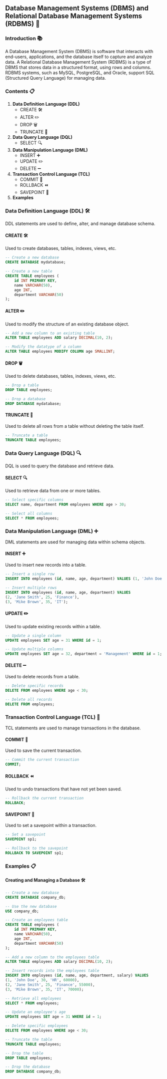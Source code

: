 ## Database Management Systems (DBMS) and Relational Database Management Systems (RDBMS) 🌟

### Introduction 📚

A Database Management System (DBMS) is software that interacts with end-users, applications, and the database itself to capture and analyze data. A Relational Database Management System (RDBMS) is a type of DBMS that stores data in a structured format, using rows and columns. RDBMS systems, such as MySQL, PostgreSQL, and Oracle, support SQL (Structured Query Language) for managing data.

### Contents 📋

1. **Data Definition Language (DDL)**
   - CREATE 🛠️
   - ALTER ✏️
   - DROP 🗑️
   - TRUNCATE 🚮
2. **Data Query Language (DQL)**
   - SELECT 🔍
3. **Data Manipulation Language (DML)**
   - INSERT ➕
   - UPDATE ✏️
   - DELETE ➖
4. **Transaction Control Language (TCL)**
   - COMMIT 💾
   - ROLLBACK ⏪
   - SAVEPOINT 📍
5. **Examples**

### Data Definition Language (DDL) 🛠️

DDL statements are used to define, alter, and manage database schema.

#### CREATE 🛠️

Used to create databases, tables, indexes, views, etc.

```sql
-- Create a new database
CREATE DATABASE mydatabase;

-- Create a new table
CREATE TABLE employees (
    id INT PRIMARY KEY,
    name VARCHAR(50),
    age INT,
    department VARCHAR(50)
);
```

#### ALTER ✏️

Used to modify the structure of an existing database object.

```sql
-- Add a new column to an existing table
ALTER TABLE employees ADD salary DECIMAL(10, 2);

-- Modify the datatype of a column
ALTER TABLE employees MODIFY COLUMN age SMALLINT;
```

#### DROP 🗑️

Used to delete databases, tables, indexes, views, etc.

```sql
-- Drop a table
DROP TABLE employees;

-- Drop a database
DROP DATABASE mydatabase;
```

#### TRUNCATE 🚮

Used to delete all rows from a table without deleting the table itself.

```sql
-- Truncate a table
TRUNCATE TABLE employees;
```

### Data Query Language (DQL) 🔍

DQL is used to query the database and retrieve data.

#### SELECT 🔍

Used to retrieve data from one or more tables.

```sql
-- Select specific columns
SELECT name, department FROM employees WHERE age > 30;

-- Select all columns
SELECT * FROM employees;
```

### Data Manipulation Language (DML) ➕

DML statements are used for managing data within schema objects.

#### INSERT ➕

Used to insert new records into a table.

```sql
-- Insert a single row
INSERT INTO employees (id, name, age, department) VALUES (1, 'John Doe', 30, 'HR');

-- Insert multiple rows
INSERT INTO employees (id, name, age, department) VALUES
(2, 'Jane Smith', 25, 'Finance'),
(3, 'Mike Brown', 35, 'IT');
```

#### UPDATE ✏️

Used to update existing records within a table.

```sql
-- Update a single column
UPDATE employees SET age = 31 WHERE id = 1;

-- Update multiple columns
UPDATE employees SET age = 32, department = 'Management' WHERE id = 1;
```

#### DELETE ➖

Used to delete records from a table.

```sql
-- Delete specific records
DELETE FROM employees WHERE age < 30;

-- Delete all records
DELETE FROM employees;
```

### Transaction Control Language (TCL) 💾

TCL statements are used to manage transactions in the database.

#### COMMIT 💾

Used to save the current transaction.

```sql
-- Commit the current transaction
COMMIT;
```

#### ROLLBACK ⏪

Used to undo transactions that have not yet been saved.

```sql
-- Rollback the current transaction
ROLLBACK;
```

#### SAVEPOINT 📍

Used to set a savepoint within a transaction.

```sql
-- Set a savepoint
SAVEPOINT sp1;

-- Rollback to the savepoint
ROLLBACK TO SAVEPOINT sp1;
```

### Examples 📋

#### Creating and Managing a Database 🛠️

```sql
-- Create a new database
CREATE DATABASE company_db;

-- Use the new database
USE company_db;

-- Create an employees table
CREATE TABLE employees (
    id INT PRIMARY KEY,
    name VARCHAR(50),
    age INT,
    department VARCHAR(50)
);

-- Add a new column to the employees table
ALTER TABLE employees ADD salary DECIMAL(10, 2);

-- Insert records into the employees table
INSERT INTO employees (id, name, age, department, salary) VALUES
(1, 'John Doe', 30, 'HR', 60000),
(2, 'Jane Smith', 25, 'Finance', 55000),
(3, 'Mike Brown', 35, 'IT', 70000);

-- Retrieve all employees
SELECT * FROM employees;

-- Update an employee's age
UPDATE employees SET age = 31 WHERE id = 1;

-- Delete specific employees
DELETE FROM employees WHERE age < 30;

-- Truncate the table
TRUNCATE TABLE employees;

-- Drop the table
DROP TABLE employees;

-- Drop the database
DROP DATABASE company_db;
```
